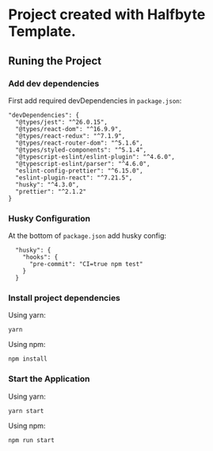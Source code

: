# Project created with Halfbyte Template.

## Runing the Project

### Add dev dependencies

First add required devDependencies in `package.json`:

```
"devDependencies": {
  "@types/jest": "^26.0.15",
  "@types/react-dom": "^16.9.9",
  "@types/react-redux": "^7.1.9",
  "@types/react-router-dom": "^5.1.6",
  "@types/styled-components": "^5.1.4",
  "@typescript-eslint/eslint-plugin": "^4.6.0",
  "@typescript-eslint/parser": "^4.6.0",
  "eslint-config-prettier": "^6.15.0",
  "eslint-plugin-react": "^7.21.5",
  "husky": "^4.3.0",
  "prettier": "^2.1.2"
}
```

### Husky Configuration

At the bottom of `package.json` add husky config:

```
  "husky": {
    "hooks": {
      "pre-commit": "CI=true npm test"
    }
  }
```

### Install project dependencies

Using yarn:

```
yarn
```

Using npm:

```
npm install
```

### Start the Application

Using yarn:

```
yarn start
```

Using npm:

```
npm run start
```
